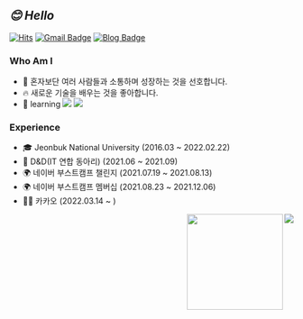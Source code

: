 ## _😊 Hello_
[![Hits](https://hits.seeyoufarm.com/api/count/incr/badge.svg?url=https%3A%2F%2Fgithub.com%2Fhaesoo9410&count_bg=%23EB8B10&title_bg=%23684327&icon=&icon_color=%23E7E7E7&title=VISIT&edge_flat=false)](https://github.com/soosungp33) 
[![Gmail Badge](https://img.shields.io/badge/Gmail-D14836?style=flat&logo=Gmail&logoColor=white)](mailto:soosungp33@gmail.com) 
[![Blog Badge](https://img.shields.io/badge/Blog-11B48A?style=flat-square&logo=Vimeo&logoColor=white)](https://velog.io/@soosungp33) 

### Who Am I

- 🥇 혼자보단 여러 사람들과 소통하며 성장하는 것을 선호합니다.
- 🔥 새로운 기술을 배우는 것을 좋아합니다.
- 📕 learning <img src="https://img.shields.io/badge/Java-A5915F?style=flat-square&logo=Java&logoColor=white"/> <img src="https://img.shields.io/badge/JavaScript-F7DF1E?style=flat-square&logo=JavaScript&logoColor=white"/>

### Experience

- 🎓 Jeonbuk National University (2016.03 ~ 2022.02.22)
- 🌱 D&D(IT 연합 동아리) (2021.06 ~ 2021.09)
- 🌍 네이버 부스트캠프 챌린지 (2021.07.19 ~ 2021.08.13)
- 🌍 네이버 부스트캠프 멤버십 (2021.08.23 ~ 2021.12.06)
- 🧑‍💻 카카오 (2022.03.14 ~ )

<img align='right' src="http://mazassumnida.wtf/api/v2/generate_badge?boj=dhoh33">
<img align='right' src="https://github-readme-stats.vercel.app/api?username=soosungp33&show_icons=true&theme=radical" height="170">
